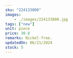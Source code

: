 ```yaml
---
sku: "224133800"
images:
    - ./images/224133800.jpg
tags: ["new"]
unit: piece
price: 30.8
remarks: Nickel-free.
updatedOn: 06/21/2024
stock: 5
---
```

